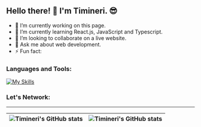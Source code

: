 ## Hello there! 👋 I'm Timineri. 😎
<!--
**Timineri/Timineri** is a ✨ _special_ ✨ repository because its `README.md` (this file) appears on your GitHub profileHere are some ideas to get you started:
-->

- 🔭 I’m currently working on this page.
- 🌱 I’m currently learning React.js, JavaScript and Typescript.
- 👯 I’m looking to collaborate on a live website.
- 💬 Ask me about web development.
- ⚡ Fun fact:

### Languages and Tools: 
[![My Skills](https://skillicons.dev/icons?i=javascript,typescript,react,git,github,nodejs,html,css&theme=light)](https://skillicons.dev)

### Let's Network:

---
| <img align="center" src="https://github-readme-stats.vercel.app/api?username=timineri&show_icons=true&include_all_commits=true&hide_border=true" alt="Timineri's GitHub stats" /> | <img align="center" src="https://github-readme-stats.vercel.app/api/top-langs/?username=timineri&langs_count=8&layout=compact&hide_border=true" alt="Timineri's GitHub stats" /> |
| ------------- | ------------- |
